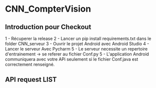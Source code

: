 # CNN_CompterVision

## Introduction pour Checkout

1 - Récuperer la release 
2 - Lancer un pip install requirements.txt dans le folder CNN_serveur
3 - Ouvrir le projet Android avec Android Studio
4 - Lancer le serveur Avec Pycharm
5 - Le serveur necessite un repertoire d'entrainement -> se referer au fichier Conf.py
5 - L'application Android communiquera avec votre APi seulement si le fichier Conf.java est correctement renseigné.

## API request LIST

